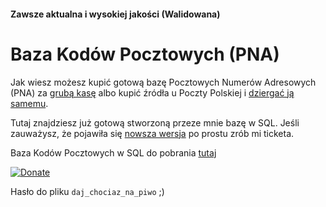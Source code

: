 #### Zawsze aktualna i wysokiej jakości (Walidowana) 
# Baza Kodów Pocztowych (PNA)

Jak wiesz możesz kupić gotową bazę Pocztowych Numerów Adresowych (PNA) za [grubą kasę](http://www.bazakodowpocztowych.pl/) albo kupić źródła u Poczty Polskiej i [dziergać ją samemu](https://www.poczta-polska.pl/spis-pna/).

Tutaj znajdziesz już gotową stworzoną przeze mnie bazę w SQL.
Jeśli zauważysz, że pojawiła się [nowsza wersja](https://www.poczta-polska.pl/hermes/uploads/2013/11/spispna.pdf) po prostu zrób mi ticketa.

Baza Kodów Pocztowych w SQL do pobrania [tutaj](https://github.com/eximius313/spisPNA.sql/blob/master/kody_pocztowe.sql.zip)

[![Donate](https://www.paypal.com/en_GB/i/btn/btn_donateCC_LG.gif)](https://www.paypal.com/cgi-bin/webscr?cmd=_s-xclick&hosted_button_id=WVEFMJ5Z4QRPJ)

Hasło do pliku ```daj_chociaz_na_piwo``` ;)
